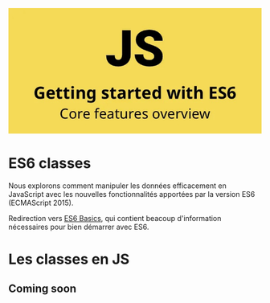 ![alt text](<https://github.com/Aurelien292/holbertonschool-web_back_end/blob/main/ES6_basic/ES6Bases.jpg>)

# ES6 classes

Nous explorons comment manipuler les données efficacement en JavaScript avec les nouvelles fonctionnalités apportées par la version ES6 (ECMAScript 2015).


Redirection vers [ES6 Basics](https://github.com/Aurelien292/holbertonschool-web_back_end/tree/main/ES6_basic), qui contient beacoup d'information nécessaires pour bien démarrer avec ES6.


# Les classes en JS

## Coming soon 
